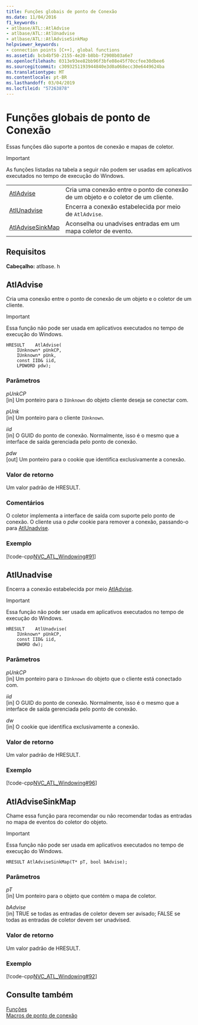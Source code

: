 ```yaml
---
title: Funções globais de ponto de Conexão
ms.date: 11/04/2016
f1_keywords:
- atlbase/ATL::AtlAdvise
- atlbase/ATL::AtlUnadvise
- atlbase/ATL::AtlAdviseSinkMap
helpviewer_keywords:
- connection points [C++], global functions
ms.assetid: bcb4bf50-2155-4e20-b8bb-f2908b03a6e7
ms.openlocfilehash: 0313e93ee82bb96f3bfe08e45f70ccfee30dbee6
ms.sourcegitcommit: c3093251193944840e3d0a068ecc30e6449624ba
ms.translationtype: MT
ms.contentlocale: pt-BR
ms.lasthandoff: 03/04/2019
ms.locfileid: "57263878"
---
```

# <a name="connection-point-global-functions"></a>Funções globais de ponto de Conexão

Essas funções dão suporte a pontos de conexão e mapas de coletor.

> [!IMPORTANT]
>  As funções listadas na tabela a seguir não podem ser usadas em aplicativos executados no tempo de execução do Windows.

|||
|-|-|
|[AtlAdvise](#atladvise)|Cria uma conexão entre o ponto de conexão de um objeto e o coletor de um cliente.|
|[AtlUnadvise](#atlunadvise)|Encerra a conexão estabelecida por meio de `AtlAdvise`.|
|[AtlAdviseSinkMap](#atladvisesinkmap)|Aconselha ou unadvises entradas em um mapa coletor de evento.|

## <a name="requirements"></a>Requisitos

**Cabeçalho:** atlbase. h

##  <a name="atladvise"></a>  AtlAdvise

Cria uma conexão entre o ponto de conexão de um objeto e o coletor de um cliente.

> [!IMPORTANT]
>  Essa função não pode ser usada em aplicativos executados no tempo de execução do Windows.

```
HRESULT    AtlAdvise(
    IUnknown* pUnkCP,
    IUnknown* pUnk,
    const IID& iid,
    LPDWORD pdw);
```

### <a name="parameters"></a>Parâmetros

*pUnkCP*<br/>
[in] Um ponteiro para o `IUnknown` do objeto cliente deseja se conectar com.

*pUnk*<br/>
[in] Um ponteiro para o cliente `IUnknown`.

*iid*<br/>
[in] O GUID do ponto de conexão. Normalmente, isso é o mesmo que a interface de saída gerenciada pelo ponto de conexão.

*pdw*<br/>
[out] Um ponteiro para o cookie que identifica exclusivamente a conexão.

### <a name="return-value"></a>Valor de retorno

Um valor padrão de HRESULT.

### <a name="remarks"></a>Comentários

O coletor implementa a interface de saída com suporte pelo ponto de conexão. O cliente usa o *pdw* cookie para remover a conexão, passando-o para [AtlUnadvise](#atlunadvise).

### <a name="example"></a>Exemplo

[!code-cpp[NVC_ATL_Windowing#91](../../atl/codesnippet/cpp/connection-point-global-functions_1.cpp)]

##  <a name="atlunadvise"></a>  AtlUnadvise

Encerra a conexão estabelecida por meio [AtlAdvise](#atladvise).

> [!IMPORTANT]
>  Essa função não pode ser usada em aplicativos executados no tempo de execução do Windows.

```
HRESULT    AtlUnadvise(
    IUnknown* pUnkCP,
    const IID& iid,
    DWORD dw);
```

### <a name="parameters"></a>Parâmetros

*pUnkCP*<br/>
[in] Um ponteiro para o `IUnknown` do objeto que o cliente está conectado com.

*iid*<br/>
[in] O GUID do ponto de conexão. Normalmente, isso é o mesmo que a interface de saída gerenciada pelo ponto de conexão.

*dw*<br/>
[in] O cookie que identifica exclusivamente a conexão.

### <a name="return-value"></a>Valor de retorno

Um valor padrão de HRESULT.

### <a name="example"></a>Exemplo

[!code-cpp[NVC_ATL_Windowing#96](../../atl/codesnippet/cpp/connection-point-global-functions_2.cpp)]

##  <a name="atladvisesinkmap"></a>  AtlAdviseSinkMap

Chame essa função para recomendar ou não recomendar todas as entradas no mapa de eventos do coletor do objeto.

> [!IMPORTANT]
>  Essa função não pode ser usada em aplicativos executados no tempo de execução do Windows.

```
HRESULT AtlAdviseSinkMap(T* pT, bool bAdvise);
```

### <a name="parameters"></a>Parâmetros

*pT*<br/>
[in] Um ponteiro para o objeto que contém o mapa de coletor.

*bAdvise*<br/>
[in] TRUE se todas as entradas de coletor devem ser avisado; FALSE se todas as entradas de coletor devem ser unadvised.

### <a name="return-value"></a>Valor de retorno

Um valor padrão de HRESULT.

### <a name="example"></a>Exemplo

[!code-cpp[NVC_ATL_Windowing#92](../../atl/codesnippet/cpp/connection-point-global-functions_3.h)]

## <a name="see-also"></a>Consulte também

[Funções](../../atl/reference/atl-functions.md)<br/>
[Macros de ponto de conexão](../../atl/reference/connection-point-macros.md)

